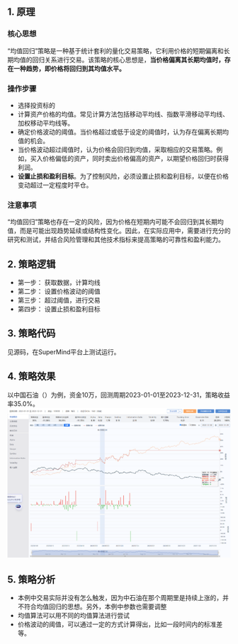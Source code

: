 ## 1. 原理
### 核心思想
“均值回归”策略是一种基于统计套利的量化交易策略，它利用价格的短期偏离和长期均值的回归关系进行交易。该策略的核心思想是，**当价格偏离其长期均值时，存在一种趋势，即价格将回归到其均值水平。**

### 操作步骤
- 选择投资标的
- 计算资产价格的均值。常见计算方法包括移动平均线、指数平滑移动平均线、加权移动平均线等。
- 确定价格波动的阈值。当价格超过或低于设定的阈值时，认为存在偏离长期均值的机会。
- 当价格波动超过阈值时，认为价格会回归到均值，采取相应的交易策略。例如，买入价格偏低的资产，同时卖出价格偏高的资产，以期望价格回归时获得利润。
- **设置止损和盈利目标**。为了控制风险，必须设置止损和盈利目标，以便在价格变动超过一定程度时平仓。

### 注意事项
“均值回归”策略也存在一定的风险，因为价格在短期内可能不会回归到其长期均值，而是可能出现趋势延续或结构性变化。因此，在实际应用中，需要进行充分的研究和测试，并结合风险管理和其他技术指标来提高策略的可靠性和盈利能力。


## 2. 策略逻辑
- 第一步： 获取数据，计算均线
- 第二步： 设置价格波动的阈值
- 第三步： 超过阈值，进行交易
- 第四步： 设置止损和盈利目标

## 3. 策略代码
见源码，在SuperMind平台上测试运行。

## 4. 策略效果
以中国石油（）为例，资金10万，回测周期2023-01-01至2023-12-31，策略收益率35.0%。
![alt text](../../imgs/mean_reversion_strategy.png)

## 5. 策略分析
- 本例中交易实际并没有怎么触发，因为中石油在那个周期里是持续上涨的，并不符合均值回归的思想。另外，本例中参数也需要调整
- 均值算法可以用不同的均值算法进行尝试
- 价格波动的阈值，可以通过一定的方式计算得出，比如一段时间内的标准差等。